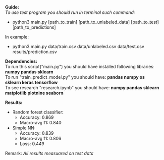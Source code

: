 **Guide:**\
*To use test program you should run in terminal such command:*
* python3 main.py [path_to_train] [path_to_unlabeled_data] [path_to_test] [path_to_predictions]

In example:
* python3 main.py data/train.csv data/unlabeled.csv data/test.csv results/prediction.csv

**Dependencies:**\
To run this script("main.py") you should have installed following libraries: **numpy pandas sklearn** \
To run "train_predict_model.py" you should have: **pandas numpy os sklearn keras tensorflow**\
To see research "research.ipynb" you should have: **numpy pandas sklearn matplotlib plotnine seaborn**

**Results:**
* Random forest classifier:
	* Accuracy: 0.869
	* Macro-avg f1: 0.840
* Simple NN:
	* Accuracy: 0.839
	* Macro-avg f1: 0.806
	* Loss: 0.449

Remark: *All results measuared on test data*